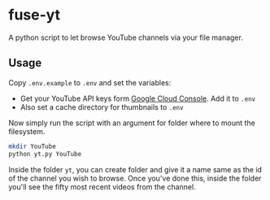 # fuse-yt

A python script to let browse YouTube channels via your file manager.

## Usage

Copy `.env.example` to `.env` and set the variables:

- Get your YouTube API keys form [Google Cloud Console](https://console.cloud.google.com). Add it to `.env`
- Also set a cache directory for thumbnails to `.env`

Now simply run the script with an argument for folder where to mount the filesystem.

```sh
mkdir YouTube
python yt.py YouTube
```

Inside the folder `yt`, you can create folder and give it a name same as the id of the channel you wish to browse. Once you've done this, inside the folder you'll see the fifty most recent videos from the channel.
